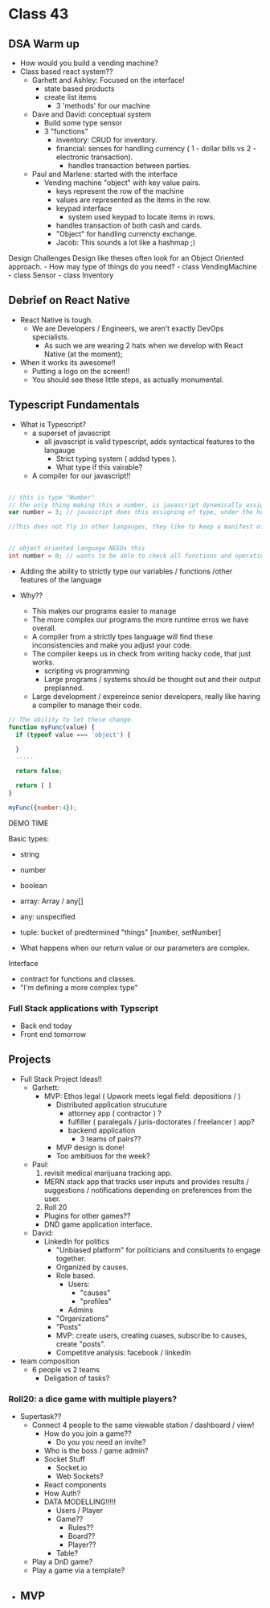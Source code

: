 # Class 43

## DSA Warm up

- How would you build a vending machine?
- Class based react system??
  - Garhett and Ashley: Focused on the interface!
    - state based products
    - create list items
      - 3 'methods' for our machine
  - Dave and David: conceptual system
    - Build some type sensor
    - 3 "functions"
      - inventory: CRUD for inventory.
      - financial: senses for handling currency ( 1 - dollar bills vs 2 - electronic transaction).
        - handles transaction between parties.
  - Paul and Marlene: started with the interface
    - Vending machine "object" with key value pairs.
      - keys represent the row of the machine
      - values are represented as the items in the row.
      - keypad interface
        - system used keypad to locate items in rows.
      - handles transaction of both cash and cards.
      - "Object" for handling currencty exchange.
      - Jacob: This sounds a lot like a hashmap ;)

Design Challenges
  Design like theses often look for an Object Oriented approach.
      - How may type of things do you need?
        - class VendingMachine
        - class Sensor
        - class Inventory

## Debrief on React Native

- React Native is tough.
  - We are Developers / Engineers, we aren't exactly DevOps specialists.
    - As such we are wearing 2 hats when we develop with React Native (at the moment);
- When it works its awesome!!
  - Putting a logo on the screen!!
  - You should see these little steps, as actually monumental.

## Typescript Fundamentals

- What is Typescript?
  - a superset of javascript
    - all javascript is valid typescript, adds syntactical features to the langauge
      - Strict typing system ( addsd types ).
      - What type if this vairable?
  - A compiler for our javascript!!

```js

// this is type "Number"
// the only thing making this a number, is javascript dynamically assigning this type.
var number = 3; // javascript does this assigning of type, under the hood.

//This does not fly in other langauges, they like to keep a manifest of all things that the code needs.
```

```java

// object oriented language NEEDs this
int number = 0; // wants to be able to check all functions and operations against "manifest"

```

- Adding the ability to strictly type our variables / functions /other features of the language

- Why??
  - This makes our programs easier to manage
  - The more complex our programs the more runtime erros we have overall.
  - A compiler from a strictly tpes language will find these inconsistencies and make you adjust your code.
  - The compiler keeps us in check from writing hacky code, that just works.
    - scripting vs programming
    - Large programs / systems should be thought out and their output preplanned.
  - Large development / expereince senior developers, really like having a compiler to manage their code.

```js
// The ability to let these change.
function myFunc(value) {
  if (typeof value === 'object') {

  }
  .....

  return false;

  return [ ]
}

myFunc({number:4});

```

DEMO TIME

Basic types:
  - string
  - number
  - boolean
  - array: Array<any> / any[]
  - any: unspecified
  - tuple: bucket of predtermined "things" [number, setNumber]

- What happens when our return value or our parameters are complex.

Interface
  - contract for functions and classes.
  - "I'm defining a more complex type"




### Full Stack applications with Typscript

- Back end today
- Front end tomorrow

## Projects

- Full Stack Project Ideas!!
  - Garhett:
    - MVP: Ethos legal ( Upwork meets legal field: depositions /  )
      - Distributed application strucuture
        - attorney app ( contractor ) ?
        - fulfiller ( paralegals / juris-doctorates / freelancer ) app?
        - backend application
          - 3 teams of pairs??
      - MVP design is done!
      - Too ambitiuos for the week?
  - Paul:
    1) revisit medical marijuana tracking app.
    - MERN stack app that tracks user inputs and provides results / suggestions / notifications depending on preferences from the user.
    2) Roll 20
    - Plugins for other games??
    - DND game application interface.
  - David:
    - LinkedIn for politics
      - "Unbiased platform" for politicians and consituents to engage together.
      - Organized by causes.
      - Role based.
        - Users:
          - "causes"
          - "profiles"
        - Admins
      - "Organizations"
      - "Posts"
      - MVP: create users, creating cuases, subscribe to causes, create "posts".
      - Competitve analysis: facebook / linkedIn
- team composition
  - 6 people vs 2 teams
    - Deligation of tasks?

### Roll20: a dice game with multiple players?

- Supertask??
  - Connect 4 people to the same viewable station / dashboard / view!
    - How do you join a game??
      - Do you you need an invite?
    - Who is the boss / game admin?
    - Socket Stuff
      - Socket.io
      - Web Sockets?
    - React components
    - How Auth?
    - DATA MODELLING!!!!!
      - Users / Player
      - Game??
        - Rules??
        - Board??
        - Player??
      - Table?
  - Play a DnD game?
  - Play a game via a template?
- MVP
  - 
